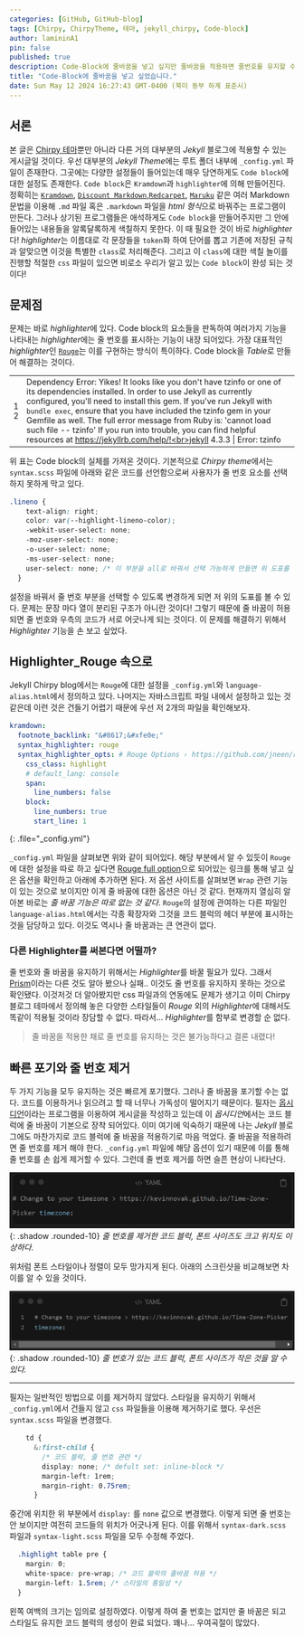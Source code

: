 ```yaml
---
categories: [GitHub, GitHub-blog]
tags: [Chirpy, ChirpyTheme, 테마, jekyll_chirpy, Code-block]
author: lamininA1
pin: false
published: true
description: Code-Block에 줄바꿈을 넣고 싶지만 줄바꿈을 적용하면 줄번호를 유지할 수 없습니다. 줄바꿈을 원했던 사람의 찬란한 모험기를 기록하였습니다.
title: "Code-Block에 줄바꿈을 넣고 싶었습니다."
date: Sun May 12 2024 16:27:43 GMT-0400 (북미 동부 하계 표준시)
---
```


## 서론

본 글은 [Chirpy 테마](https://github.com/cotes2020/jekyll-theme-chirpy)뿐만 아니라 다른 거의 대부분의 _Jekyll_ 블로그에 적용할 수 있는 게시글일 것이다. 우선 대부분의 *Jekyll Theme*에는 루트 폴더 내부에 `_config.yml` 파일이 존재한다. 그곳에는 다양한 설정들이 들어있는데 매우 당연하게도 `Code block`에 대한 설정도 존재한다.
`Code block`은 `Kramdown`과 `highlighter`에 의해 만들어진다. 정확히는 [`Kramdown`](https://kramdown.gettalong.org/), [`Discount Markdown`](https://github.com/davidfstr/rdiscount),[`Redcarpet`](https://github.com/ged/bluecloth), [`Maruku`](https://github.com/bhollis/maruku) 같은 여러 Markdown 문법을 이용해 `.md` 파일 혹은 `.markdown` 파일을 *html 형식*으로 바꿔주는 프로그램이 만든다. 그러나 상기된 프로그램들은 애석하게도 `Code block`을 만들어주지만 그 안에 들어있는 내용들을 알록달록하게 색칠하지 못한다. 이 때 필요한 것이 바로 *highlighter*다! *highlighter*는 이름대로 각 문장들을 `token`화 하여 단어를 뽑고 기존에 저장된 규칙과 알맞으면 이것을 특별한 `class`로 처리해준다. 그리고 이 `class`에 대한 색칠 놀이를 진행할 적절한 `css` 파일이 있으면 비로소 우리가 알고 있는 `Code block`이 완성 되는 것이다!

## 문제점

문제는 바로 *highlighter*에 있다. Code block의 요소들을 판독하여 여러가지 기능을 나타내는 *highlighter*에는 줄 번호를 표시하는 기능이 내장 되어있다. 가장 대표적인 *highlighter*인 [`Rouge`](https://github.com/rouge-ruby/rouge)는 이를 구현하는 방식이 특이하다. Code block을 *Table*로 만들어 해결하는 것이다.

|        |                                                                                                                                                                                                                                                                                                                                                                                                                                                                                                    |
| ------ | -------------------------------------------------------------------------------------------------------------------------------------------------------------------------------------------------------------------------------------------------------------------------------------------------------------------------------------------------------------------------------------------------------------------------------------------------------------------------------------------------- |
| 1<br>2 | Dependency Error: Yikes! It looks like you don't have tzinfo or one of its dependencies installed. In order to use Jekyll as currently configured, you'll need to install this gem. If you've run Jekyll with `bundle exec`, ensure that you have included the tzinfo gem in your Gemfile as well. The full error message from Ruby is: 'cannot load such file -- tzinfo' If you run into trouble, you can find helpful resources at https://jekyllrb.com/help/!<br>jekyll 4.3.3 \| Error:  tzinfo |

위 표는 Code block의 실체를 가져온 것이다. 기본적으로 *Chirpy theme*에서는 `syntax.scss` 파일에 아래와 같은 코드를 선언함으로써 사용자가 줄 번호 요소를 선택하지 못하게 막고 있다.

```scss
.lineno {
    text-align: right;
    color: var(--highlight-lineno-color);
    -webkit-user-select: none;
    -moz-user-select: none;
    -o-user-select: none;
    -ms-user-select: none;
    user-select: none; /* 이 부분을 all로 바꿔서 선택 가능하게 만들면 위 도표를 얻을 수 있다. */
  }
```

설정을 바꿔서 줄 번호 부분을 선택할 수 있도록 변경하게 되면 저 위의 도표를 볼 수 있다. 문제는 문장 마다 열이 분리된 구조가 아니란 것이다! 그렇기 때문에 줄 바꿈이 허용되면 줄 번호와 우측의 코드가 서로 어긋나게 되는 것이다. 이 문제를 해결하기 위해서 *Highlighter* 기능을 손 보고 싶었다.

## Highlighter_Rouge 속으로

  Jekyll Chirpy blog에서는 `Rouge`에 대한 설정을 `_config.yml`와 `language-alias.html`에서 정의하고 있다. 나머지는 자바스크립트 파일 내에서 설정하고 있는 것 같은데 이런 것은 건들기 어렵기 때문에 우선 저 2개의 파일을 확인해보자.

```yml
kramdown:
  footnote_backlink: "&#8617;&#xfe0e;"
  syntax_highlighter: rouge
  syntax_highlighter_opts: # Rouge Options › https://github.com/jneen/rouge#full-options
    css_class: highlight
    # default_lang: console
    span:
      line_numbers: false
    block:
      line_numbers: true
      start_line: 1
```
{: .file="_config.yml"}

`_config.yml` 파일을 살펴보면 위와 같이 되어있다. 해당 부분에서 알 수 있듯이 `Rouge`에 대한 설정을 따로 하고 싶다면 [Rouge full option](https://github.com/rouge-ruby/rouge#full-options)으로 되어있는 링크를 통해 넣고 싶은 옵션을 확인하고 아래에 추가하면 된다. 저 옵션 사이트를 살펴보면 `Wrap` 관련 기능이 있는 것으로 보이지만 이게 줄 바꿈에 대한 옵션은 아닌 것 같다. 현재까지 열심히 알아본 바로는 *줄 바꿈 기능은 따로 없는 것 같다*. `Rouge`의 설정에 관여하는 다른 파일인 `language-alias.html`에서는 각종 확장자와 그것을 코드 블럭의 헤더 부분에 표시하는 것을 담당하고 있다. 이것도 역시나 줄 바꿈과는 큰 연관이 없다.

### 다른 Highlighter를 써본다면 어떨까?

줄 번호와 줄 바꿈을 유지하기 위해서는 *Highlighter*를 바꿀 필요가 있다. 그래서 [Prism](https://prismjs.com/index.html)이라는 다른 것도 알아 봤으나 실패.. 이것도 줄 번호를 유지하지 못하는 것으로 확인됐다. 이것저것 더 알아봤지만 css 파일과의 연동에도 문제가 생기고 이미 Chirpy 블로그 테마에서 정의해 놓은 다양한 스타일들이 *Rouge* 외의 *Highlighter*에 대해서도 똑같이 적용될 것이라 장담할 수 없다. 따라서... *Highlighter*를 함부로 변경할 순 없다.

> 줄 바꿈을 적용한 채로 줄 번호를 유지하는 것은 불가능하다고 결론 내렸다!


## 빠른 포기와 줄 번호 제거

두 가지 기능을 모두 유지하는 것은 빠르게 포기했다. 그러나 줄 바꿈을 포기할 수는 없다. 코드를 이용하거나 읽으려고 할 때 너무나 가독성이 떨어지기 때문이다. 필자는 [옵시디언](https://obsidian.md/)이라는 프로그램을 이용하여 게시글을 작성하고 있는데 이 *옵시디언*에서는 코드 블럭에 줄 바꿈이 기본으로 장착 되어있다. 이미 여기에 익숙하기 때문에 나는 *Jekyll* 블로그에도 마찬가지로 코드 블럭에 줄 바꿈을 적용하기로 마음 먹었다.
줄 바꿈을 적용하려면 줄 번호를 제거 해야 한다. `_config.yml` 파일에 해당 옵션이 있기 때문에 이를 통해 줄 번호를 손 쉽게 제거할 수 있다. 그런데 줄 번호 제거를 하면 슬픈 현상이 나타난다.

![image](/assets/img/2024-05-16-Code-Block에-줄바꿈을-넣고-싶었습니다-1/Pasted-image-20240516125335.png){: .shadow .rounded-10}
_줄 번호를 제거한 코드 블럭, 폰트 사이즈도 크고 위치도 이상하다._

위처럼 폰트 스타일이나 정렬이 모두 망가지게 된다. 아래의 스크린샷을 비교해보면 차이를 알 수 있을 것이다.

![image](/assets/img/2024-05-16-Code-Block에-줄바꿈을-넣고-싶었습니다-1/Pasted-image-20240516125426.png){: .shadow .rounded-10}
_줄 번호가 있는 코드 블럭, 폰트 사이즈가 작은 것을 알 수 있다._

---

필자는 일반적인 방법으로 이를 제거하지 않았다. 스타일을 유지하기 위해서 `_config.yml`에서 건들지 않고 `css` 파일들을 이용해 제거하기로 했다. 우선은 `syntax.scss` 파일을 변경했다.

```scss
    td {
      &:first-child {
        /* 코드 블락, 줄 번호 관련 */
        display: none; /* defult set: inline-block */
        margin-left: 1rem;
        margin-right: 0.75rem;
      }
```

중간에 위치한 위 부분에서 `display:` 를 `none` 값으로 변경했다. 이렇게 되면 줄 번호는 안 보이지만 여전히 코드들의 위치가 어긋나게 된다. 이를 위해서 `syntax-dark.scss` 파일과 `syntax-light.scss` 파일을 모두 수정해 주었다.

```scss
  .highlight table pre {
    margin: 0;
    white-space: pre-wrap; /* 코드 블락의 줄바꿈 허용 */
    margin-left: 1.5rem; /* 스타일의 통일성 */
  }
```

왼쪽 여백의 크기는 임의로 설정하였다. 이렇게 하여 줄 번호는 없지만 줄 바꿈은 되고 스타일도 유지한 코드 블럭의 생성이 완료 되었다. 꽤나... 우여곡절이 많았다.
